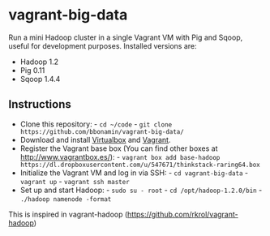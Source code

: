 vagrant-big-data
========================
Run a mini Hadoop cluster in a single Vagrant VM with Pig and Sqoop, useful for development purposes. 
Installed versions are:
  - Hadoop 1.2
  - Pig 0.11
  - Sqoop 1.4.4


## Instructions

- Clone this repository:
      - ```cd ~/code```
      - ```git clone https://github.com/bbonamin/vagrant-big-data/```
- Download and install [Virtualbox](https://www.virtualbox.org/) and [Vagrant](http://www.vagrantup.com/).
- Register the Vagrant base box (You can find other boxes at http://www.vagrantbox.es/):
      - ```vagrant box add base-hadoop https://dl.dropboxusercontent.com/u/547671/thinkstack-raring64.box```
- Initialize the Vagrant VM and log in via SSH:
      - ```cd vagrant-big-data```
      - ```vagrant up```
      - ```vagrant ssh master```
- Set up and start Hadoop:
      - ```sudo su - root```
      - ```cd /opt/hadoop-1.2.0/bin```
      - ```./hadoop namenode -format```

This is inspired in vagrant-hadoop (https://github.com/rkrol/vagrant-hadoop)

